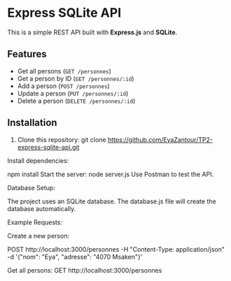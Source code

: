 # Express SQLite API

This is a simple REST API built with **Express.js** and **SQLite**.

## Features
- Get all persons (`GET /personnes`)
- Get a person by ID (`GET /personnes/:id`)
- Add a person (`POST /personnes`)
- Update a person (`PUT /personnes/:id`)
- Delete a person (`DELETE /personnes/:id`)

## Installation
1. Clone this repository:
   git clone https://github.com/EyaZantour/TP2-express-sqlite-api.git

Install dependencies:

npm install
Start the server:
node server.js
Use Postman to test the API.

Database Setup:

The project uses an SQLite database. The database.js file will create the database automatically.

Example Requests:

Create a new person:

POST http://localhost:3000/personnes -H "Content-Type: application/json" -d '{"nom": "Eya", "adresse": "4070 Msaken"}'

Get all persons:
GET http://localhost:3000/personnes   
